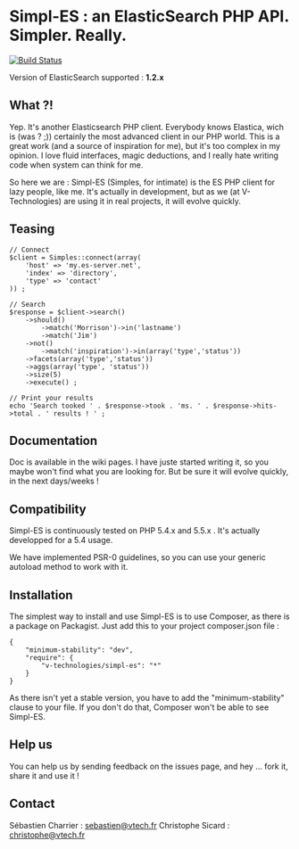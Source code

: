 # Simpl-ES : an ElasticSearch PHP API. Simpler. Really.

[![Build Status](https://secure.travis-ci.org/v-technologies/simpl-es.png)](http://travis-ci.org/v-technologies/simpl-es)

Version of ElasticSearch supported : **1.2.x**

What ?!
-------
Yep. It's another Elasticsearch PHP client. Everybody knows Elastica, wich is (was ? ;)) certainly the most advanced client in our PHP world. This is a great work (and a source of inspiration for me), but it's too complex in my opinion. I love fluid interfaces, magic deductions, and I really hate writing code when system can think for me.

So here we are : Simpl-ES (Simples, for intimate) is the ES  PHP client for lazy people, like me. It's actually in development, but as we (at V-Technologies) are using it in real projects, it will evolve quickly.

Teasing
-------

	// Connect
	$client = Simples::connect(array(
		'host' => 'my.es-server.net',
		'index' => 'directory',
		'type' => 'contact'
	)) ;

	// Search
	$response = $client->search()
		->should()
			->match('Morrison')->in('lastname')
			->match('Jim')
		->not()
			->match('inspiration')->in(array('type','status'))
		->facets(array('type','status'))
		->aggs(array('type', 'status'))
		->size(5)
		->execute() ;

	// Print your results
	echo 'Search tooked ' . $response->took . 'ms. ' . $response->hits->total . ' results ! ' ;

Documentation
-------------

Doc is available in the wiki pages. I have juste started writing it, so you maybe won't find what you are looking for. But
be sure it will evolve quickly, in the next days/weeks !

Compatibility
-------------

Simpl-ES is continuously tested on PHP 5.4.x and 5.5.x . It's actually developped for a 5.4 usage.

We have implemented PSR-0 guidelines, so you can use your generic autoload method to work with it.

Installation
------------

The simplest way to install and use Simpl-ES is to use Composer, as there is a package on Packagist. Just add this to your project composer.json file :

	{
		"minimum-stability": "dev",
	    "require": {
	        "v-technologies/simpl-es": "*"
	    }
	}

As there isn't yet a stable version, you have to add the "minimum-stability" clause to your file. If you don't do that, Composer won't be able to see Simpl-ES.

Help us
-------

You can help us by sending feedback on the issues page, and hey ... fork it, share it and use it !

Contact
-------

Sébastien Charrier : sebastien@vtech.fr
Christophe Sicard : christophe@vtech.fr
